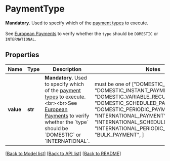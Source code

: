 # PaymentType

__Mandatory__. Used to specify which of the [payment types](https://docs.yapily.com/pages/key-concepts/payments/payment-execution/intro-to-payment-execution/#payment-types) to execute.<br><br>See [European Payments](https://docs.yapily.com/pages/knowledge/open-banking/european_payments/) to verify whether the `type` should be `DOMESTIC` or `INTERNATIONAL`.

## Properties
Name | Type | Description | Notes
------------ | ------------- | ------------- | -------------
**value** | **str** | __Mandatory__. Used to specify which of the [payment types](https://docs.yapily.com/pages/key-concepts/payments/payment-execution/intro-to-payment-execution/#payment-types) to execute.&lt;br&gt;&lt;br&gt;See [European Payments](https://docs.yapily.com/pages/knowledge/open-banking/european_payments/) to verify whether the &#x60;type&#x60; should be &#x60;DOMESTIC&#x60; or &#x60;INTERNATIONAL&#x60;. |  must be one of ["DOMESTIC_PAYMENT", "DOMESTIC_INSTANT_PAYMENT", "DOMESTIC_VARIABLE_RECURRING_PAYMENT", "DOMESTIC_SCHEDULED_PAYMENT", "DOMESTIC_PERIODIC_PAYMENT", "INTERNATIONAL_PAYMENT", "INTERNATIONAL_SCHEDULED_PAYMENT", "INTERNATIONAL_PERIODIC_PAYMENT", "BULK_PAYMENT", ]

[[Back to Model list]](../README.md#documentation-for-models) [[Back to API list]](../README.md#documentation-for-api-endpoints) [[Back to README]](../README.md)


